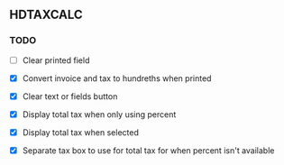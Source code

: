 ## HDTAXCALC

### TODO

- [ ] Clear printed field

- [x] Convert invoice and tax to hundreths when printed
- [x] Clear text or fields button
- [x] Display total tax when only using percent
- [x] Display total tax when selected
- [x] Separate tax box to use for total tax for when percent isn't available